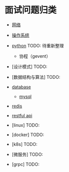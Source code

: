 # 面试问题归类

- [网络](./internet.md)

- [操作系统](./os.md)

- [python](./python.md) TODO: 待重新整理
  - 协程（gevent）

- [设计模式] TODO:

- [数据结构与算法] TODO:

- [database](./database.md)
  - [mysql](./mysql.md)

- [redis](./redis.md)

- [restful api](./restfurl_api.md)

- [linux] TODO:

- [docker] TODO:

- [k8s] TODO:

- [微服务] TODO:

- [grpc] TODO:
